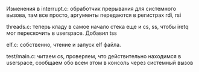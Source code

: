 ﻿Изменения в interrupt.c: обработчик прерывания для системного вызова, там все просто, аргументы передаются в регистрах rdi, rsi

threads.c: теперь кладу в самое начало стека еще и cs, ss, чтобы iretq мог перескочить в userspace. 
Добавил tss

elf.c: собственно, чтение и запуск elf файла.

test/main.c: читаем cs, проверяем, что действительно находимся в userspace, сообщаем обо всем этом в консоль через системный вызов
